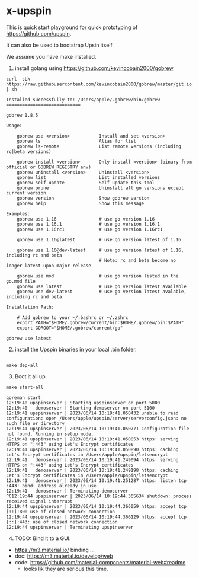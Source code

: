 # x-upspin

This is quick start playground for quick prototyping of https://github.com/upspin.

It can also be used to bootstrap Upsin itself.

We assume you have make installed.

1. install golang using https://github.com/kevincobain2000/gobrew

```
curl -sLk https://raw.githubusercontent.com/kevincobain2000/gobrew/master/git.io.sh | sh
``` 

```
Installed successfully to: /Users/apple/.gobrew/bin/gobrew
============================

gobrew 1.8.5

Usage:

    gobrew use <version>           Install and set <version>
    gobrew ls                      Alias for list
    gobrew ls-remote               List remote versions (including rc|beta versions)

    gobrew install <version>       Only install <version> (binary from official or GOBREW_REGISTRY env)
    gobrew uninstall <version>     Uninstall <version>
    gobrew list                    List installed versions
    gobrew self-update             Self update this tool
    gobrew prune                   Uninstall all go versions except current version
    gobrew version                 Show gobrew version
    gobrew help                    Show this message

Examples:
    gobrew use 1.16                # use go version 1.16
    gobrew use 1.16.1              # use go version 1.16.1
    gobrew use 1.16rc1             # use go version 1.16rc1

    gobrew use 1.16@latest         # use go version latest of 1.16

    gobrew use 1.16@dev-latest     # use go version latest of 1.16, including rc and beta
                                   # Note: rc and beta become no longer latest upon major release

    gobrew use mod                 # use go version listed in the go.mod file
    gobrew use latest              # use go version latest available
    gobrew use dev-latest          # use go version latest avalable, including rc and beta

Installation Path:

    # Add gobrew to your ~/.bashrc or ~/.zshrc
    export PATH="$HOME/.gobrew/current/bin:$HOME/.gobrew/bin:$PATH"
    export GOROOT="$HOME/.gobrew/current/go"

```

``` 
gobrew use latest
```

2. install the Upspin binaries in your local .bin folder.
```

make dep-all

```

3. Boot it all up.

```
make start-all

goreman start
12:19:40 upspinserver | Starting upspinserver on port 5000
12:19:40   demoserver | Starting demoserver on port 5100
12:19:41 upspinserver | 2023/06/14 10:19:41.050432 unable to read configuration: open /Users/apple/upspin/server/serverconfig.json: no such file or directory
12:19:41 upspinserver | 2023/06/14 10:19:41.050771 Configuration file not found. Running in setup mode.
12:19:41 upspinserver | 2023/06/14 10:19:41.050853 https: serving HTTPS on ":443" using Let's Encrypt certificates
12:19:41 upspinserver | 2023/06/14 10:19:41.050890 https: caching Let's Encrypt certificates in /Users/apple/upspin/letsencrypt
12:19:41   demoserver | 2023/06/14 10:19:41.249094 https: serving HTTPS on ":443" using Let's Encrypt certificates
12:19:41   demoserver | 2023/06/14 10:19:41.249198 https: caching Let's Encrypt certificates in /Users/apple/upspin/letsencrypt
12:19:41   demoserver | 2023/06/14 10:19:41.251287 https: listen tcp :443: bind: address already in use
12:19:41   demoserver | Terminating demoserver
^C12:19:44 upspinserver | 2023/06/14 10:19:44.365634 shutdown: process received signal interrupt
12:19:44 upspinserver | 2023/06/14 10:19:44.366059 https: accept tcp [::]:80: use of closed network connection
12:19:44 upspinserver | 2023/06/14 10:19:44.366129 https: accept tcp [::]:443: use of closed network connection
12:19:44 upspinserver | Terminating upspinserver

```

4. TODO: Bind it to a GUI.

- https://m3.material.io/ binding ...
- doc: https://m3.material.io/develop/web
- code: https://github.com/material-components/material-web#readme
  - looks lik they are serious this time.
